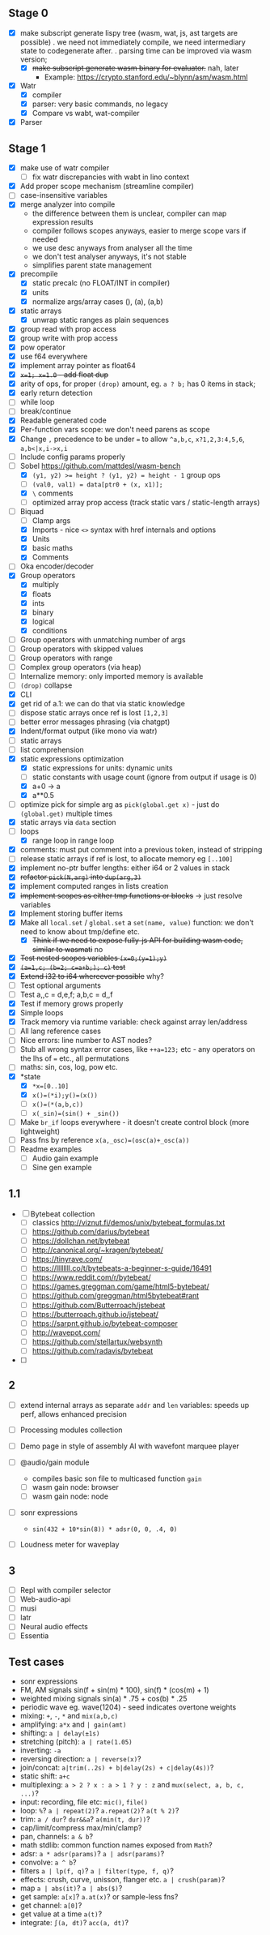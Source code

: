 ## Stage 0

* [x] make subscript generate lispy tree (wasm, wat, js, ast targets are possible)
  . we need not immediately compile, we need intermediary state to codegenerate after.
  . parsing time can be improved via wasm version;
  * [x] ~~make subscript generate wasm binary for evaluator.~~ nah, later
    * Example: https://crypto.stanford.edu/~blynn/asm/wasm.html

* [x] Watr
  * [x] compiler
  * [x] parser: very basic commands, no legacy
  * [x] Compare vs wabt, wat-compiler

* [x] Parser

## Stage 1

* [x] make use of watr compiler
  * [ ] fix watr discrepancies with wabt in lino context
* [x] Add proper scope mechanism (streamline compiler)
* [ ] case-insensitive variables
* [x] merge analyzer into compile
  + the difference between them is unclear, compiler can map expression results
  + compiler follows scopes anyways, easier to merge scope vars if needed
  + we use desc anyways from analyser all the time
  + we don't test analyser anyways, it's not stable
  + simplifies parent state management
* [x] precompile
  * [x] static precalc (no FLOAT/INT in compiler)
  * [x] units
  * [x] normalize args/array cases (), (a), (a,b)
* [x] static arrays
  * [x] unwrap static ranges as plain sequences
* [x] group read with prop access
* [x] group write with prop access
* [x] pow operator
* [x] use f64 everywhere
* [x] implement array pointer as float64
* [x] ~~`x=1; x=1.0` - add float dup~~
* [x] arity of ops, for proper `(drop)` amount, eg. `a ? b;` has 0 items in stack;
* [x] early return detection
* [ ] while loop
* [ ] break/continue
* [x] Readable generated code
* [x] Per-function vars scope: we don't need parens as scope
* [x] Change `,` precedence to be under `=` to allow `^a,b,c`, `x?1,2,3:4,5,6`, `a,b<|x,i->x,i`
* [ ] Include config params properly
* [ ] Sobel https://github.com/mattdesl/wasm-bench
  * [x] `(y1, y2) >= height ? (y1, y2) = height - 1` group ops
  * [ ] `(val0, val1) = data[ptr0 + (x, x1)];`
  * [x] `\` comments
  * [ ] optimized array prop access (track static vars / static-length arrays)
* [ ] Biquad
  * [ ] Clamp args
  * [x] Imports - nice `<>` syntax with href internals and options
  * [x] Units
  * [x] basic maths
  * [x] Comments
* [ ] Oka encoder/decoder
* [x] Group operators
  * [x] multiply
  * [x] floats
  * [x] ints
  * [x] binary
  * [x] logical
  * [x] conditions
* [ ] Group operators with unmatching number of args
* [ ] Group operators with skipped values
* [ ] Group operators with range
* [ ] Complex group operators (via heap)
* [ ] Internalize memory: only imported memory is available
* [ ] `(drop)` collapse
* [x] CLI
* [x] get rid of a.1: we can do that via static knowledge
* [ ] dispose static arrays once ref is lost `[1,2,3]`
* [ ] better error messages phrasing (via chatgpt)
* [x] Indent/format output (like mono via watr)
* [ ] static arrays
* [ ] list comprehension
* [x] static expressions optimization
  * [x] static expressions for units: dynamic units
  * [ ] static constants with usage count (ignore from output if usage is 0)
  * [x] a+0 -> a
  * [x] a**0.5
* [ ] optimize pick for simple arg as `pick(global.get x)` - just do `(global.get)` multiple times
* [x] static arrays via `data` section
* [ ] loops
  * [x] range loop in range loop
* [x] comments: must put comment into a previous token, instead of stripping
* [ ] release static arrays if ref is lost, to allocate memory eg `[..100]`
* [x] implement no-ptr buffer lengths: either i64 or 2 values in stack
* [x] ~~refactor `pick(N,arg)` into `dup(arg,3)`~~
* [x] implement computed ranges in lists creation
* [x] ~~implement scopes as either tmp functions or blocks~~ -> just resolve variables
* [x] Implement storing buffer items
* [x] Make all `local.set` / `global.set` a `set(name, value)` function: we don't need to know about tmp/define etc.
  * [x] ~~Think if we need to expose fully-js API for building wasm code, similar to wasmati~~ no
* [x] ~~Test nested scopes variables `(x=0;(y=1);y)`~~
* [x] ~~`(a=1,c; (b=2; c=a+b;); c)` test~~
* [x] ~~Extend i32 to i64 whereever possible~~ why?
* [ ] Test optional arguments
* [ ] Test a,,c = d,e,f; a,b,c = d,,f
* [x] Test if memory grows properly
* [x] Simple loops
* [x] Track memory via runtime variable: check against array len/address
* [ ] All lang reference cases
* [ ] Nice errors: line number to AST nodes?
* [ ] Stub all wrong syntax error cases, like `++a=123;` etc - any operators on the lhs of `=` etc., all permutations
* [ ] maths: sin, cos, log, pow etc.
* [x] *state
  * [x] `*x=[0..10]`
  * [x] `x()=(*i);y()=(x())`
  * [ ] `x()=(*(a,b,c))`
  * [ ] `x(_sin)=(sin() + _sin())`
* [ ] Make `br_if` loops everywhere - it doesn't create control block (more lightweight)
* [ ] Pass fns by reference `x(a,_osc)=(osc(a)+_osc(a))`
* [ ] Readme examples
  * [ ] Audio gain example
  * [ ] Sine gen example

## 1.1

* [ ] Bytebeat collection
  * [ ] classics http://viznut.fi/demos/unix/bytebeat_formulas.txt
  * [ ] https://github.com/darius/bytebeat
  * [ ] https://dollchan.net/bytebeat
  * [ ] http://canonical.org/~kragen/bytebeat/
  * [ ] https://tinyrave.com/
  * [ ] https://llllllll.co/t/bytebeats-a-beginner-s-guide/16491
  * [ ] https://www.reddit.com/r/bytebeat/
  * [ ] https://games.greggman.com/game/html5-bytebeat/
  * [ ] https://github.com/greggman/html5bytebeat#rant
  * [ ] https://github.com/Butterroach/jstebeat
  * [ ] https://butterroach.github.io/jstebeat/
  * [ ] https://sarpnt.github.io/bytebeat-composer
  * [ ] http://wavepot.com/
  * [ ] https://github.com/stellartux/websynth
  * [ ] https://github.com/radavis/bytebeat

* [ ]

## 2

* [ ] extend internal arrays as separate `addr` and `len` variables: speeds up perf, allows enhanced precision
* [ ] Processing modules collection

* [ ] Demo page in style of assembly AI with wavefont marquee player

* [ ] @audio/gain module
  * compiles basic son file to multicased function `gain`
  * [ ] wasm gain node: browser
  * [ ] wasm gain node: node

* [ ] sonr expressions
  * `sin(432 + 10*sin(8)) * adsr(0, 0, .4, 0)`

* [ ] Loudness meter for waveplay

## 3

* [ ] Repl with compiler selector
* [ ] Web-audio-api
* [ ] musi
* [ ] latr
* [ ] Neural audio effects
* [ ] Essentia

## Test cases

* sonr expressions
* FM, AM signals sin(f + sin(m) * 100), sin(f) * (cos(m) + 1)
* weighted mixing signals sin(a) * .75 + cos(b) * .25
* periodic wave eg. wave(1204) - seed indicates overtone weights
* mixing: `+`, `-`, `*` and `mix(a,b,c)`
* amplifying: `a*x` and `| gain(amt)`
* shifting: `a | delay(±1s)`
* stretching (pitch): `a | rate(1.05)`
* inverting: `-a`
* reversing direction: `a | reverse(x)`?
* join/concat: `a|trim(..2s) + b|delay(2s) + c|delay(4s))`?
* static shift: `a+c`
* multiplexing: `a > 2 ? x : a > 1 ? y : z` and `mux(select, a, b, c, ...)`?
* input: recording, file etc: `mic()`, `file()`
* loop: `%`? `a | repeat(2)`? `a.repeat(2)`? `a(t % 2)`?
* trim: `a / dur`? `dur&&a`? `a(min(t, dur))`?
* cap/limit/compress max/min/clamp?
* pan, channels: `a & b`?
* math stdlib: common function names exposed from `Math`?
* adsr: `a * adsr(params)`? `a | adsr(params)`?
* convolve: `a ^ b`?
* filters `a | lp(f, q)`? `a | filter(type, f, q)`?
* effects: crush, curve, unisson, flanger etc.  `a | crush(param)`?
* map `a | abs(it)`? `a | abs($)`?
* get sample:  `a[x]`? `a.at(x)`? or sample-less fns?
* get channel: `a[0]`?
* get value at a time `a(t)`?
* integrate: `∫(a, dt)`? `acc(a, dt)`?


